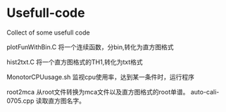 # Usefull-code

Collect of some usefull code 

plotFunWithBin.C  将一个连续函数，分bin,转化为直方图格式

hist2txt.C  将一个直方图格式的TH1,转化为txt格式

MonotorCPUusage.sh  监视cpu使用率，达到某一条件时，运行程序

root2mca  从root文件转换为mca文件以及直方图格式的root单谱。
auto-cali-0705.cpp  读取直方图名字。
